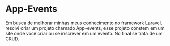 # App-Events

Em busca de melhorar minhas meus conhecimento no framework Laravel, resolvi criar um projeto chamado App-events, esse projeto constem em um site onde você criar ou se inscrever em um evento. No final se trata de um CRUD. 
